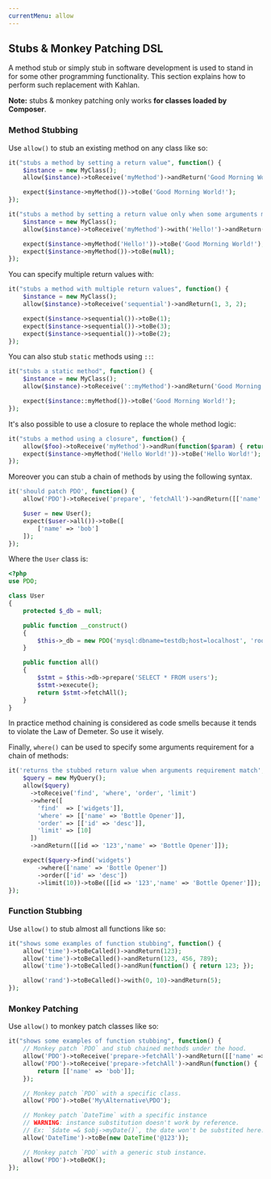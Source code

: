 ```yaml
---
currentMenu: allow
---
```


## Stubs & Monkey Patching DSL

A method stub or simply stub in software development is used to stand in for some other programming functionality. This section explains how to perform such replacement with Kahlan.

**Note:** stubs & monkey patching only works **for classes loaded by Composer**.

### Method Stubbing

Use `allow()` to stub an existing method on any class like so:

```php
it("stubs a method by setting a return value", function() {
    $instance = new MyClass();
    allow($instance)->toReceive('myMethod')->andReturn('Good Morning World!');

    expect($instance->myMethod())->toBe('Good Morning World!');
});
```

```php
it("stubs a method by setting a return value only when some arguments matches", function() {
    $instance = new MyClass();
    allow($instance)->toReceive('myMethod')->with('Hello!')->andReturn('Good Morning World!');

    expect($instance->myMethod('Hello!'))->toBe('Good Morning World!');
    expect($instance->myMethod())->toBe(null);
});
```

You can specify multiple return values with:

```php
it("stubs a method with multiple return values", function() {
    $instance = new MyClass();
    allow($instance)->toReceive('sequential')->andReturn(1, 3, 2);

    expect($instance->sequential())->toBe(1);
    expect($instance->sequential())->toBe(3);
    expect($instance->sequential())->toBe(2);
});
```

You can also stub `static` methods using `::`:

```php
it("stubs a static method", function() {
    $instance = new MyClass();
    allow($instance)->toReceive('::myMethod')->andReturn('Good Morning World!');

    expect($instance::myMethod())->toBe('Good Morning World!');
});
```

It's also possible to use a closure to replace the whole method logic:

```php
it("stubs a method using a closure", function() {
    allow($foo)->toReceive('myMethod')->andRun(function($param) { return $param; });
    expect($instance->myMethod('Hello World!'))->toBe('Hello World!');
});
```

Moreover you can stub a chain of methods by using the following syntax.

```php
it('should patch PDO', function() {
    allow('PDO')->toReceive('prepare', 'fetchAll')->andReturn([['name' => 'bob']]);

    $user = new User();
    expect($user->all())->toBe([
        ['name' => 'bob']
    ]);
});
```

Where the `User` class is:

```php
<?php
use PDO;

class User
{
    protected $_db = null;

    public function __construct()
    {
        $this->_db = new PDO('mysql:dbname=testdb;host=localhost', 'root','');
    }

    public function all()
    {
        $stmt = $this->db->prepare('SELECT * FROM users');
        $stmt->execute();
        return $stmt->fetchAll();
    }
}
```

In practice method chaining is considered as code smells because it tends to violate the Law of Demeter. So use it wisely.

Finally, `where()` can be used to specify some arguments requirement for a chain of methods:

```php
it('returns the stubbed return value when arguments requirement match', function() {
    $query = new MyQuery();
    allow($query)
      ->toReceive('find', 'where', 'order', 'limit')
      ->where([
        'find'  => ['widgets']],
        'where' => [['name' => 'Bottle Opener']],
        'order' => [['id' => 'desc']],
        'limit' => [10]
      ])
      ->andReturn([[id => '123','name' => 'Bottle Opener']]);

    expect($query->find('widgets')
        ->where(['name' => 'Bottle Opener'])
        ->order(['id' => 'desc'])
        ->limit(10))->toBe([[id => '123','name' => 'Bottle Opener']]);
});
```

### <a name="function-stubbing"></a>Function Stubbing

Use `allow()` to stub almost all functions like so:

```php
it("shows some examples of function stubbing", function() {
    allow('time')->toBeCalled()->andReturn(123);
    allow('time')->toBeCalled()->andReturn(123, 456, 789);
    allow('time')->toBeCalled()->andRun(function() { return 123; });

    allow('rand')->toBeCalled()->with(0, 10)->andReturn(5);
});
```

### <a name="monkey-patching"></a>Monkey Patching

Use `allow()` to monkey patch classes like so:

```php
it("shows some examples of function stubbing", function() {
    // Monkey patch `PDO` and stub chained methods under the hood.
    allow('PDO')->toReceive('prepare->fetchAll')->andReturn([['name' => 'bob']]);
    allow('PDO')->toReceive('prepare->fetchAll')->andRun(function() {
        return [['name' => 'bob']];
    });

    // Monkey patch `PDO` with a specific class.
    allow('PDO')->toBe('My\Alternative\PDO');

    // Monkey patch `DateTime` with a specific instance
    // WARNING: instance substitution doesn't work by reference.
    // Ex: `$date =& $obj->myDate()`, the date won't be substited here.
    allow('DateTime')->toBe(new DateTime('@123'));

    // Monkey patch `PDO` with a generic stub instance.
    allow('PDO')->toBeOK();
});
```
